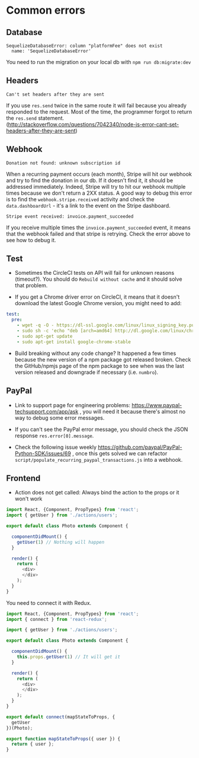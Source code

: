 # Common errors

## Database

```
SequelizeDatabaseError: column "platformFee" does not exist
  name: 'SequelizeDatabaseError'
```

You need to run the migration on your local db with `npm run db:migrate:dev`

## Headers

```
Can't set headers after they are sent
```

If you use `res.send` twice in the same route it will fail because you already responded to the request. Most of the time, the programmer forgot to return the `res.send` statement. (http://stackoverflow.com/questions/7042340/node-js-error-cant-set-headers-after-they-are-sent)


## Webhook

```
Donation not found: unknown subscription id
```

When a recurring payment occurs (each month), Stripe will hit our webhook and try to find the donation in our db. If it doesn't find it, it should be addressed immediately. Indeed, Stripe will try to hit our webhook multiple times because we don't return a 2XX status. A good way to debug this error is to find the `webhook.stripe.received` activity and check the `data.dashboardUrl` - it's a link to the event on the Stripe dashboard.


```
Stripe event received: invoice.payment_succeeded
```

If you receive multiple times the `invoice.payment_succeeded` event, it means that the webhook failed and that stripe is retrying. Check the error above to see how to debug it.

## Test

- Sometimes the CircleCI tests on API will fail for unknown reasons (timeout?). You should do `Rebuild without cache` and it should solve that problem.

- If you get a Chrome driver error on CircleCI, it means that it doesn't download the latest Google Chrome version, you might need to add:

```yaml
test:
  pre:
    - wget -q -O - https://dl-ssl.google.com/linux/linux_signing_key.pub | sudo apt-key add -
    - sudo sh -c 'echo "deb [arch=amd64] http://dl.google.com/linux/chrome/deb/ stable main" >> /etc/apt/sources.list.d/google.list'
    - sudo apt-get update
    - sudo apt-get install google-chrome-stable
```

- Build breaking without any code change? It happened a few times because the new version of a npm package got released broken. Check the GitHub/npmjs page of the npm package to see when was the last version released and downgrade if necessary (i.e. `numbro`).


## PayPal

- Link to support page for engineering problems: https://www.paypal-techsupport.com/app/ask , you will need it because there's almost no way to debug some error messages.

- If you can't see the PayPal error message, you should check the JSON response `res.error[0].message`.

- Check the following issue weekly https://github.com/paypal/PayPal-Python-SDK/issues/69 , once this gets solved we can refactor `script/populate_recurring_paypal_transactions.js` into a webhook.

## Frontend

- Action does not get called: Always bind the action to the props or it won't work

```js
import React, {Component, PropTypes} from 'react';
import { getUser } from './actions/users';

export default class Photo extends Component {

  componentDidMount() {
    getUser(1) // Nothing will happen
  }

  render() {
    return (
      <div>
      </div>
    );
  }
}

```

You need to connect it with Redux.

```js
import React, {Component, PropTypes} from 'react';
import { connect } from 'react-redux';

import { getUser } from './actions/users';

export default class Photo extends Component {

  componentDidMount() {
    this.props.getUser(1) // It will get it
  }

  render() {
    return (
      <div>
      </div>
    );
  }
}

export default connect(mapStateToProps, {
  getUser
})(Photo);

export function mapStateToProps({ user }) {
  return { user };
}
```

